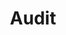 ---
title: 'Audit'
type: landing

design:
  spacing: "0rem"

sections:
  - block: hero-rel
    content:
      title: Penetration Testing Services
      text: Discover the strength of your security controls with infrastructure protection services from trusted cybersecurity experts
      secondary_action:
        text: Understand the methodology
        url: "#methodology"
      announcement:
        text: "Discover our pentest"
        link:
          text: "services"
          url: "#services"
    design:
      css_class: "dark"
      background:
        color: "navy"
        image:
          # Add your image background to `assets/media/`.
          filename: constellation.svg
          size: "auto;background-repeat:repeat"
          filters:
            brightness: 0.5

  - block: features
    id: services
    content:
      title: What scope for your pentest?
      text: Test all or part of your organization
      items:
        - name: External
          icon: share
          description: |
            Test the security strength of all or part of your exposed information system, which could be exploited by hackers or malware.
        - name: Internal
          icon: building-office-2
          description: |
            Test the security strength of your company against an internal attacker with certain access (VPN access, phishing compromise, Wi-Fi access, etc.). Perfect for testing the security of your Active Directory, Network, and Wi-Fi.
        - name: Web/Application
          icon: globe-alt
          description: |
            Assess the security of your applications and websites by detecting vulnerabilities established by OWASP.
        - name: Cloud
          icon: cloud
          description: |
            Assess the security of your Private Cloud or Public Cloud provider (Azure, O365, AWS, GCP).
        - name: Red Team
          icon: user
          description: |
            Simulate a realistic attack to test your organization's resilience against advanced intrusion scenarios.
        - name: Purple Team
          icon: users
          description: |
            Combine the strengths of attack and defense by collaborating with the SOC (Security Operations Center) to improve your threat detection and response.
        - name: Mobile
          icon: device-phone-mobile
          description: |
            Assess the security of your Android and iOS applications by identifying vulnerabilities and protecting sensitive data.
        - name: AV/EDR
          icon: eye
          description: |
            Analyze the coverage and configuration of the EDR/Antivirus deployed on your network to improve its effectiveness in detecting attacks.
        - name: Physical Intrusion
          icon: wrench-screwdriver
          description: |
            Discover weaknesses in the physical security of your company's premises, such as unlocked doors, insufficient surveillance systems, or inappropriate access procedures.
    design:
      css_class: "bg-gray-100 dark:bg-gray-900"

  - block: cta-image-paragraph-custom
    id: methodology
    design:
      css_class_primary: "bg-gray-100 dark:bg-gray-900"
    content:
      title: The methodology of a pentest
      text: Choose the approach that fits your needs and constraints.
      items:
        - title: Black Box
          image: black-box.svg
          text: |
            The black box test involves performing a pentest without any prior knowledge of the target environment. This replicates a realistic external attack, primarily testing the attack surfaces exposed to the public, such as web applications or open systems. This approach measures the company's real ability to withstand an external attacker without initial privileges. However, it may lack depth in identifying complex internal vulnerabilities, which is compensated by white box or grey box methods that explore internal vulnerabilities with more precision.
        - title: White Box
          image: white-box.svg
          text: |
            A white box audit involves conducting a penetration test with access to all necessary information about the target infrastructure: source code, network architecture, system configurations, etc. This method quickly identifies deep and complex vulnerabilities that would be difficult to detect otherwise. It offers comprehensive test coverage, optimizing resources and time. However, this approach may lack realism in cases where an external attacker would not have such information, which is where grey box or black box testing can complement by simulating more realistic external attacks.
        - title: Grey Box
          image: grey-box.svg
          text: |
            The grey box test requires partial information about your system, such as limited credentials or restricted access. This method simulates an attack carried out by a malicious user with partial access to your infrastructure. It evaluates internal security while reproducing realistic scenarios. It is a compromise between black box and white box approaches for balanced analysis.

  - block: cta-card
    content: 
      title: Find the Right Security and Pen Testing Services for Your Needs
      text: |
        As cybersecurity breaches continue to threaten the stability of companies in every industry, it’s important to find the right vendor to perform a valid and beneficial assessment of your security. We understand every organization has unique security objectives and challenges, and we strive to tailor our services to meet your needs.
      button:
        text: Request a quote
        url: /contact/
    design:
      card:
        css_class: "bg-primary-700"
      spacing:
        padding: ["1rem", 0, 0, 0]
---